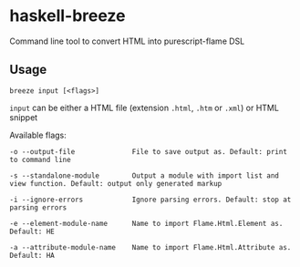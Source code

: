 # haskell-breeze

Command line tool to convert HTML into purescript-flame DSL

## Usage

```breeze input [<flags>]```

```input``` can be either a HTML file (extension ```.html```, ```.htm``` or ```.xml```) or HTML snippet

Available flags:

```
-o --output-file              File to save output as. Default: print to command line

-s --standalone-module        Output a module with import list and view function. Default: output only generated markup

-i --ignore-errors            Ignore parsing errors. Default: stop at parsing errors

-e --element-module-name      Name to import Flame.Html.Element as. Default: HE

-a --attribute-module-name    Name to import Flame.Html.Attribute as. Default: HA
```